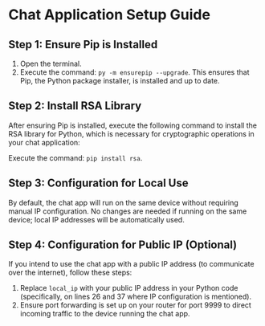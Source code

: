 # Chat Application Setup Guide

## Step 1: Ensure Pip is Installed

1. Open the terminal.
2. Execute the command: `py -m ensurepip --upgrade`. This ensures that Pip, the Python package installer, is installed and up to date.

## Step 2: Install RSA Library

After ensuring Pip is installed, execute the following command to install the RSA library for Python, which is necessary for cryptographic operations in your chat application:

Execute the command: `pip install rsa`.

## Step 3: Configuration for Local Use

By default, the chat app will run on the same device without requiring manual IP configuration. No changes are needed if running on the same device; local IP addresses will be automatically used.

## Step 4: Configuration for Public IP (Optional)

If you intend to use the chat app with a public IP address (to communicate over the internet), follow these steps:

1. Replace `local_ip` with your public IP address in your Python code (specifically, on lines 26 and 37 where IP configuration is mentioned).
2. Ensure port forwarding is set up on your router for port 9999 to direct incoming traffic to the device running the chat app.
